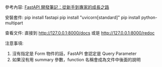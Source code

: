 參考內容: [FastAPI 開發筆記：從新手到專家的成長之路](https://ithelp.ithome.com.tw/articles/10318219)

安裝套件:
pip install fastapi
pip install "uvicorn[standard]"
pip install python-multipart

查看文件:
直接到 http://127.0.0.1:8000/docs
或是 http://127.0.0.1:8000/redoc


注意事項:
1. 沒有指定是 Form 物件的話，FastAPI 會認定是 Query Parameter
2. 如果沒有用 summary 參數，function 名稱會成為文件中後面的說明